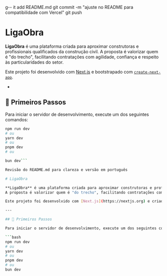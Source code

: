 

g--
it add README.md
git commit -m "ajuste no README para compatibilidade com Vercel"
git push

# LigaObra

**LigaObra** é uma plataforma criada para aproximar construtoras e profissionais qualificados da construção civil. A proposta é valorizar quem é "do trecho", facilitando contratações com agilidade, confiança e respeito às particularidades do setor.

Este projeto foi desenvolvido com [Next.js](https://nextjs.org) e bootstrapado com [`create-next-app`](https://nextjs.org/docs/app/api-reference/cli/create-next-app).

-
## 🚀 Primeiros Passos

Para iniciar o servidor de desenvolvimento, execute um dos seguintes comandos:

```bash
npm run dev
# ou
yarn dev
# ou
pnpm dev
# ou

bun dev```

Revisão do README.md para clareza e versão em português

# LigaObra

**LigaObra** é uma plataforma criada para aproximar construtoras e profissionais qualificados da construção civil.  
A proposta é valorizar quem é "do trecho", facilitando contratações com agilidade, confiança e respeito às particularidades do setor.

Este projeto foi desenvolvido com [Next.js](https://nextjs.org) e criado com [`create-next-app`](https://nextjs.org/docs/app/api-reference/cli/create-next-app).

---

## 🚀 Primeiros Passos

Para iniciar o servidor de desenvolvimento, execute um dos seguintes comandos:

```bash
npm run dev
# ou
yarn dev
# ou
pnpm dev
# ou
bun dev
```







